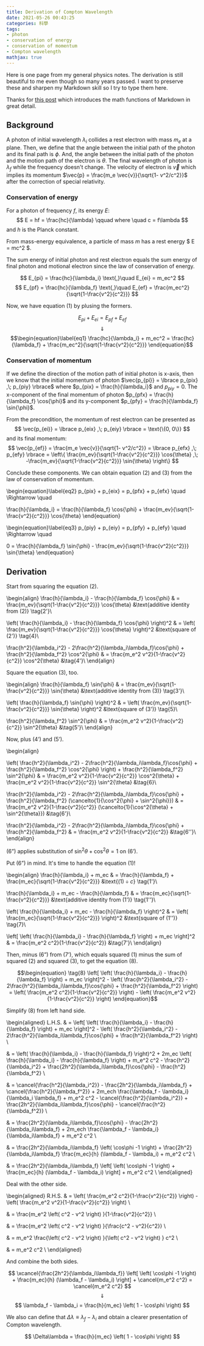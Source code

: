 ```yaml
---
title: Derivation of Compton Wavelength
date: 2021-05-26 00:43:25
categories: 科學
tags:
- photon
- conservation of energy
- conservation of momentum
- Compton wavelength
mathjax: true
---
```


Here is one page from my general physics notes. The derivation is still beautiful to me even though so many years passed. I want to preserve these and sharpen my Markdown skill so I try to type them here.

Thanks for [this post][] which introduces the math functions of Markdown in great detail.

<!-- more -->

## Background

A photon of initial wavelength $\lambda_i$ collides a rest electron with mass $m_e$ at a plane. Then, we define that the angle between the initial path of the photon and its final path is $\phi$. And, the angle between the initial path of the photon and the motion path of the electron is $\theta$. The final wavelength of photon is $\lambda_f$ while the frequency doesn't change. The velocity of electron is $\vec{v}$ which implies its momentum $\vec{p} = \frac{m_e \vec{v}}{\sqrt{1- v^2/c^2}}$ after the correction of special relativity.

### Conservation of energy

For a photon of frequency $f$, its energy $E$:
$$ E = hf = \frac{hc}{\lambda} \qquad where \quad c = f\lambda $$
and $h$ is the Planck constant.

From mass-energy equivalence, a particle of mass $m$ has a rest energy $ E = mc^2 $.

The sum energy of initial photon and rest electron equals the sum energy of final photon and motional electron since the law of conservation of energy.

$$ E_{pi} = \frac{hc}{\lambda_i} \text{,}\quad E_{ei} = m_ec^2 $$
$$ E_{pf} = \frac{hc}{\lambda_f} \text{,}\quad E_{ef} = \frac{m_ec^2}{\sqrt{1-\frac{v^2}{c^2}}} $$

Now, we have equation $\text{(1)}$ by plusing the formers.

$$ E_{pi}+E_{ei}=E_{pf}+E_{ef} $$
$$ \Downarrow $$
$$\begin{equation}\label{eq1}
\frac{hc}{\lambda_i} + m_ec^2 = \frac{hc}{\lambda_f} + \frac{m_ec^2}{\sqrt{1-\frac{v^2}{c^2}}}
\end{equation}$$

### Conservation of momentum

If we define the direction of the motion path of initial photon is x-axis, then we know that the initial momentum of photon $\vec{p_{pi}} = \lbrace p_{pix} ,\; p_{piy} \rbrace$ where $p_{pix} = \frac{h}{\lambda_i}$ and $p_{piy} = 0$. The x-component of the final momentum of photon $p_{pfx} = \frac{h}{\lambda_f} \cos{\phi}$ and its y-component $p_{pfy} = \frac{h}{\lambda_f} \sin{\phi}$.

From the precondition, the momentum of rest electron can be presented as
$$ \vec{p_{ei}} = \lbrace p_{eix} ,\; p_{eiy} \rbrace = \text{\{0, 0\}} $$
and its final momentum:
$$ \vec{p_{ef}} = \frac{m_e \vec{v}}{\sqrt{1- v^2/c^2}} = \lbrace p_{efx} ,\; p_{efy} \rbrace = \left\{ \frac{m_ev}{\sqrt{1-\frac{v^2}{c^2}}} \cos{\theta} ,\; -\frac{m_ev}{\sqrt{1-\frac{v^2}{c^2}}} \sin{\theta} \right\} $$

Conclude these components. We can obtain equation $\text{(2)}$ and $\text{(3)}$ from the law of conservation of momentum.

\begin{equation}\label{eq2}
p_{pix} + p_{eix} = p_{pfx} + p_{efx} \quad \Rightarrow \quad

\frac{h}{\lambda_i} = \frac{h}{\lambda_f} \cos{\phi} + \frac{m_ev}{\sqrt{1-\frac{v^2}{c^2}}} \cos{\theta}
\end{equation}

\begin{equation}\label{eq3}
p_{piy} + p_{eiy} = p_{pfy} + p_{efy} \quad \Rightarrow \quad

0 = \frac{h}{\lambda_f} \sin{\phi} - \frac{m_ev}{\sqrt{1-\frac{v^2}{c^2}}} \sin{\theta}
\end{equation}

## Derivation

Start from squaring the equation $\text{(2)}$.

\begin{align}
\frac{h}{\lambda_i} - \frac{h}{\lambda_f} \cos{\phi} & = \frac{m_ev}{\sqrt{1-\frac{v^2}{c^2}}} \cos{\theta}  &\text{additive identity from (2)} \tag{2'}\\

\left( \frac{h}{\lambda_i} - \frac{h}{\lambda_f} \cos{\phi} \right)^2 & = \left( \frac{m_ev}{\sqrt{1-\frac{v^2}{c^2}}} \cos{\theta} \right)^2  &\text{square of (2')} \tag{4}\\

\frac{h^2}{\lambda_i^2} - 2\frac{h^2}{\lambda_i\lambda_f}\cos{\phi} + \frac{h^2}{\lambda_f^2} \cos^2{\phi} & = \frac{m_e^2 v^2}{1-\frac{v^2}{c^2}} \cos^2{\theta}  &\tag{4'}\\
\end{align}

Square the equation $\text{(3)}$, too.

\begin{align}
\frac{h}{\lambda_f} \sin{\phi} & = \frac{m_ev}{\sqrt{1-\frac{v^2}{c^2}}} \sin{\theta}  &\text{additive identity from (3)} \tag{3'}\\

\left( \frac{h}{\lambda_f} \sin{\phi} \right)^2 & = \left( \frac{m_ev}{\sqrt{1-\frac{v^2}{c^2}}} \sin{\theta} \right)^2  &\text{square of (3')} \tag{5}\\

\frac{h^2}{\lambda_f^2} \sin^2{\phi} & = \frac{m_e^2 v^2}{1-\frac{v^2}{c^2}} \sin^2{\theta}  &\tag{5'}\\
\end{align}

Now, plus $\text{(4')}$ and $\text{(5')}$.

\begin{align}

\left( \frac{h^2}{\lambda_i^2} - 2\frac{h^2}{\lambda_i\lambda_f}\cos{\phi} + \frac{h^2}{\lambda_f^2} \cos^2{\phi} \right) + \frac{h^2}{\lambda_f^2} \sin^2{\phi} & = \frac{m_e^2 v^2}{1-\frac{v^2}{c^2}} \cos^2{\theta} + \frac{m_e^2 v^2}{1-\frac{v^2}{c^2}} \sin^2{\theta}  &\tag{6}\\

\frac{h^2}{\lambda_i^2} - 2\frac{h^2}{\lambda_i\lambda_f}\cos{\phi} + \frac{h^2}{\lambda_f^2} (\cancelto{1}{\cos^2{\phi} + \sin^2{\phi}}) & = \frac{m_e^2 v^2}{1-\frac{v^2}{c^2}} (\cancelto{1}{\cos^2{\theta} + \sin^2{\theta}})  &\tag{6'}\\

\frac{h^2}{\lambda_i^2} - 2\frac{h^2}{\lambda_i\lambda_f}\cos{\phi} + \frac{h^2}{\lambda_f^2} & = \frac{m_e^2 v^2}{1-\frac{v^2}{c^2}}  &\tag{6''}\\
\end{align}

$\text{(6'')}$ applies substitution of $\sin^2\theta + \cos^2\theta = 1$ on $\text{(6')}$.

Put $\text{(6'')}$ in mind. It's time to handle the equation $\text{(1)}$!

\begin{align}
\frac{h}{\lambda_i} + m_ec & = \frac{h}{\lambda_f} + \frac{m_ec}{\sqrt{1-\frac{v^2}{c^2}}}  &\text{$(1)\div c$} \tag{1'}\\

\frac{h}{\lambda_i} + m_ec - \frac{h}{\lambda_f} & = \frac{m_ec}{\sqrt{1-\frac{v^2}{c^2}}}  &\text{additive identity from (1')} \tag{1''}\\

\left( \frac{h}{\lambda_i} + m_ec - \frac{h}{\lambda_f} \right)^2 & = \left( \frac{m_ec}{\sqrt{1-\frac{v^2}{c^2}}} \right)^2  &\text{square of (1'')} \tag{7}\\

\left[ \left( \frac{h}{\lambda_i} - \frac{h}{\lambda_f} \right) + m_ec \right]^2 & = \frac{m_e^2 c^2}{1-\frac{v^2}{c^2}}  &\tag{7'}\\
\end{align}

Then, minus $\text{(6'')}$ from $\text{(7')}$, which equals squared $\text{(1)}$ minus the sum of squared $\text{(2)}$ and squared $\text{(3)}$, to get the equation $\text{(8)}$.

$$\begin{equation} \tag{8}
\left[ \left( \frac{h}{\lambda_i} - \frac{h}{\lambda_f} \right) + m_ec \right]^2 - \left( \frac{h^2}{\lambda_i^2} - 2\frac{h^2}{\lambda_i\lambda_f}\cos{\phi} + \frac{h^2}{\lambda_f^2} \right) = \left( \frac{m_e^2 c^2}{1-\frac{v^2}{c^2}} \right) - \left( \frac{m_e^2 v^2}{1-\frac{v^2}{c^2}} \right)
\end{equation}$$

Simplify $\text{(8)}$ from left hand side.

\begin{aligned}
L.H.S. & = \left[ \left( \frac{h}{\lambda_i} - \frac{h}{\lambda_f} \right) + m_ec \right]^2 - \left( \frac{h^2}{\lambda_i^2} - 2\frac{h^2}{\lambda_i\lambda_f}\cos{\phi} + \frac{h^2}{\lambda_f^2} \right) \\

& = \left( \frac{h}{\lambda_i} - \frac{h}{\lambda_f} \right)^2 + 2m_ec \left( \frac{h}{\lambda_i} - \frac{h}{\lambda_f} \right) + m_e^2 c^2 - \frac{h^2}{\lambda_i^2} + \frac{2h^2}{\lambda_i\lambda_f}\cos{\phi} - \frac{h^2}{\lambda_f^2} \\

& = \cancel{\frac{h^2}{\lambda_i^2}} - \frac{2h^2}{\lambda_i\lambda_f} + \cancel{\frac{h^2}{\lambda_f^2}} + 2m_ech \frac{\lambda_f - \lambda_i}{\lambda_i \lambda_f} + m_e^2 c^2 - \cancel{\frac{h^2}{\lambda_i^2}} + \frac{2h^2}{\lambda_i\lambda_f}\cos{\phi} - \cancel{\frac{h^2}{\lambda_f^2}} \\

& = \frac{2h^2}{\lambda_i\lambda_f}\cos{\phi} - \frac{2h^2}{\lambda_i\lambda_f} + 2m_ech \frac{\lambda_f - \lambda_i}{\lambda_i\lambda_f} + m_e^2 c^2 \\

& = \frac{2h^2}{\lambda_i\lambda_f} \left( \cos\phi -1 \right) + \frac{2h^2}{\lambda_i\lambda_f} \frac{m_ec}{h} (\lambda_f - \lambda_i) + m_e^2 c^2 \\

& = \frac{2h^2}{\lambda_i\lambda_f} \left[ \left( \cos\phi -1 \right) + \frac{m_ec}{h} (\lambda_f - \lambda_i) \right] + m_e^2 c^2 \\
\end{aligned}

Deal with the other side.

\begin{aligned}
R.H.S. & = \left( \frac{m_e^2 c^2}{1-\frac{v^2}{c^2}} \right) - \left( \frac{m_e^2 v^2}{1-\frac{v^2}{c^2}} \right) \\

& = \frac{m_e^2 \left( c^2 - v^2 \right) }{1-\frac{v^2}{c^2}} \\

& = \frac{m_e^2 \left( c^2 - v^2 \right) }{\frac{c^2 - v^2}{c^2}} \\

& = m_e^2 \frac{\left( c^2 - v^2 \right) }{\left( c^2 - v^2 \right) } c^2 \\

& = m_e^2 c^2 \\
\end{aligned}

And combine the both sides.

$$
\xcancel{\frac{2h^2}{\lambda_i\lambda_f}} \left[ \left( \cos\phi -1 \right) + \frac{m_ec}{h} (\lambda_f - \lambda_i) \right] + \cancel{m_e^2 c^2} = \cancel{m_e^2 c^2}
$$
$$ \Downarrow $$
$$ \lambda_f - \lambda_i = \frac{h}{m_ec} \left( 1 - \cos\phi \right) $$

We also can define that $\Delta \lambda \equiv \lambda_f - \lambda_i$ and obtain a clearer presentation of Compton wavelength.

$$
\Delta\lambda = \frac{h}{m_ec} \left( 1 - \cos\phi \right)
$$


[this post]: https://blog.maxkit.com.tw/2020/02/markdown.html "如何在 Markdown 輸入數學公式及符號"